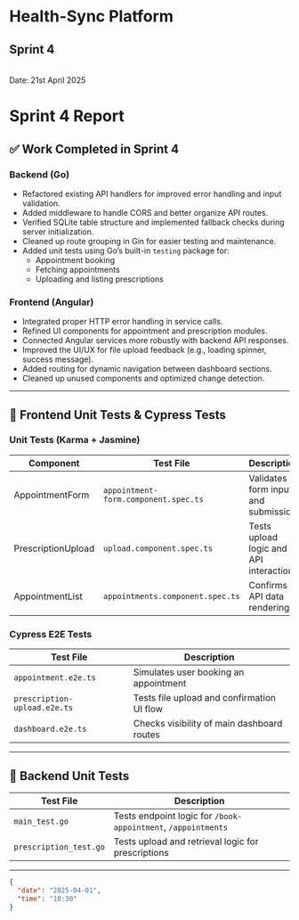 <h1>Health-Sync Platform</h1>
<h2>Sprint 4</h2> <br>
Date: 21st April 2025
<br>

# Sprint 4 Report

## ✅ Work Completed in Sprint 4

### Backend (Go)
- Refactored existing API handlers for improved error handling and input validation.
- Added middleware to handle CORS and better organize API routes.
- Verified SQLite table structure and implemented fallback checks during server initialization.
- Cleaned up route grouping in Gin for easier testing and maintenance.
- Added unit tests using Go’s built-in `testing` package for:
  - Appointment booking
  - Fetching appointments
  - Uploading and listing prescriptions

### Frontend (Angular)
- Integrated proper HTTP error handling in service calls.
- Refined UI components for appointment and prescription modules.
- Connected Angular services more robustly with backend API responses.
- Improved the UI/UX for file upload feedback (e.g., loading spinner, success message).
- Added routing for dynamic navigation between dashboard sections.
- Cleaned up unused components and optimized change detection.

---

## 🧪 Frontend Unit Tests & Cypress Tests

### Unit Tests (Karma + Jasmine)
| Component             | Test File                         | Description                          |
|----------------------|------------------------------------|--------------------------------------|
| AppointmentForm      | `appointment-form.component.spec.ts` | Validates form input and submission |
| PrescriptionUpload   | `upload.component.spec.ts`           | Tests upload logic and API interaction |
| AppointmentList      | `appointments.component.spec.ts`     | Confirms API data rendering          |

### Cypress E2E Tests
| Test File                  | Description                                |
|---------------------------|--------------------------------------------|
| `appointment.e2e.ts`       | Simulates user booking an appointment      |
| `prescription-upload.e2e.ts` | Tests file upload and confirmation UI flow |
| `dashboard.e2e.ts`         | Checks visibility of main dashboard routes |

---

## 🧪 Backend Unit Tests

| Test File          | Description                                           |
|--------------------|-------------------------------------------------------|
| `main_test.go`     | Tests endpoint logic for `/book-appointment`, `/appointments` |
| `prescription_test.go` | Tests upload and retrieval logic for prescriptions  |

---
```json
{
  "date": "2025-04-01",
  "time": "10:30"
}

